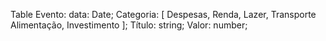 
Table Evento:
    data: Date;
    Categoria: [
        Despesas,
        Renda,
        Lazer,
        Transporte
        Alimentação,
        Investimento
    ];
    Título: string;
    Valor: number;